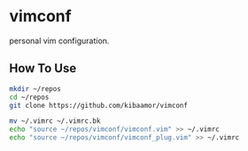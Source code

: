 # vimconf

personal vim configuration.

## How To Use

```bash
mkdir ~/repos
cd ~/repos
git clone https://github.com/kibaamor/vimconf

mv ~/.vimrc ~/.vimrc.bk
echo "source ~/repos/vimconf/vimconf.vim" >> ~/.vimrc
echo "source ~/repos/vimconf/vimconf_plug.vim" >> ~/.vimrc
```

